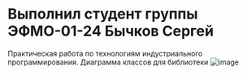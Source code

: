 # Выполнил студент группы ЭФМО-01-24 Бычков Сергей
Практическая работа по технологиям индустриального программирования. Диаграмма классов для библиотеки
![image](https://github.com/user-attachments/assets/598a74f1-8dc2-4cee-b93a-5fa68b3a6836)
